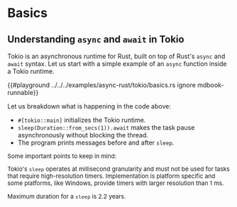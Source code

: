 # Basics

## Understanding `async` and `await` in Tokio

Tokio is an asynchronous runtime for Rust, built on top of
Rust's `async` and `await` syntax. Let us start with a simple
example of an `async` function inside a Tokio runtime.

{{#playground ../../../examples/async-rust/tokio/basics.rs ignore mdbook-runnable}}

Let us breakdown what is happening in the code above:

* `#[tokio::main]` initializes the Tokio runtime.
* `sleep(Duration::from_secs(1)).await` makes the task pause 
   asynchronously without blocking the thread.
* The program prints messages before and after `sleep`.

<div class="warning" style="font-size: 0.95em;">
Some important points to keep in mind:

Tokio's `sleep` operates at millisecond granularity and must
not be used for tasks that require high-resolution timers. Implementation
is platform specific and some platforms, like Windows, provide timers
with larger resolution than 1 ms.

Maximum duration for a `sleep` is 2.2 years.
</div>
